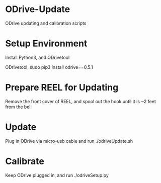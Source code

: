 # ODrive-Update
ODrive updating and calibration scripts

# Setup Environment
Install Python3, and ODrivetool

ODrivetool: sudo pip3 install odrive==0.5.1

# Prepare REEL for Updating
Remove the front cover of REEL, and spool out the hook until it is ~2 feet from the bell

# Update
Plug in ODrive via micro-usb cable and run ./odriveUpdate.sh

# Calibrate
Keep ODrive plugged in, and run ./odriveSetup.py